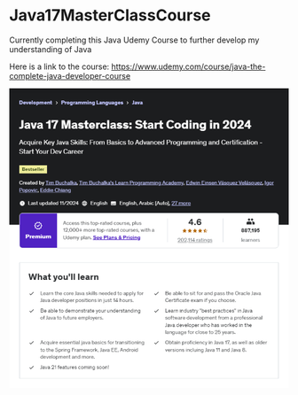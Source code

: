 # Java17MasterClassCourse

Currently completing this Java Udemy Course to further develop my understanding of Java

Here is a link to the course: https://www.udemy.com/course/java-the-complete-java-developer-course


![Java17MasterClassCourse.png](images/Java17MasterClassCourse.png)